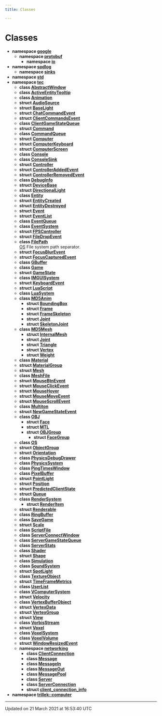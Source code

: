 ```yaml
---
title: Classes

---
```


# Classes




* **namespace [google](/engine/Namespaces/namespacegoogle/)** 
    * **namespace [protobuf](/engine/Namespaces/namespacegoogle_1_1protobuf/)** 
        * **namespace [io](/engine/Namespaces/namespacegoogle_1_1protobuf_1_1io/)** 
* **namespace [spdlog](/engine/Namespaces/namespacespdlog/)** 
    * **namespace [sinks](/engine/Namespaces/namespacespdlog_1_1sinks/)** 
* **namespace [std](/engine/Namespaces/namespacestd/)** 
* **namespace [tec](/engine/Namespaces/namespacetec/)** 
    * **class [AbstractWindow](/engine/Classes/classtec_1_1_abstract_window/)** 
    * **class [ActiveEntityTooltip](/engine/Classes/classtec_1_1_active_entity_tooltip/)** 
    * **class [Animation](/engine/Classes/classtec_1_1_animation/)** 
    * **struct [AudioSource](/engine/Classes/structtec_1_1_audio_source/)** 
    * **struct [BaseLight](/engine/Classes/structtec_1_1_base_light/)** 
    * **struct [ChatCommandEvent](/engine/Classes/structtec_1_1_chat_command_event/)** 
    * **struct [ClientCommandsEvent](/engine/Classes/structtec_1_1_client_commands_event/)** 
    * **class [ClientGameStateQueue](/engine/Classes/classtec_1_1_client_game_state_queue/)** 
    * **struct [Command](/engine/Classes/structtec_1_1_command/)** 
    * **class [CommandQueue](/engine/Classes/classtec_1_1_command_queue/)** 
    * **struct [Computer](/engine/Classes/structtec_1_1_computer/)** 
    * **struct [ComputerKeyboard](/engine/Classes/structtec_1_1_computer_keyboard/)** 
    * **struct [ComputerScreen](/engine/Classes/structtec_1_1_computer_screen/)** 
    * **class [Console](/engine/Classes/classtec_1_1_console/)** 
    * **class [ConsoleSink](/engine/Classes/classtec_1_1_console_sink/)** 
    * **struct [Controller](/engine/Classes/structtec_1_1_controller/)** 
    * **struct [ControllerAddedEvent](/engine/Classes/structtec_1_1_controller_added_event/)** 
    * **struct [ControllerRemovedEvent](/engine/Classes/structtec_1_1_controller_removed_event/)** 
    * **class [DebugInfo](/engine/Classes/classtec_1_1_debug_info/)** 
    * **struct [DeviceBase](/engine/Classes/structtec_1_1_device_base/)** 
    * **struct [DirectionalLight](/engine/Classes/structtec_1_1_directional_light/)** 
    * **class [Entity](/engine/Classes/classtec_1_1_entity/)** 
    * **struct [EntityCreated](/engine/Classes/structtec_1_1_entity_created/)** 
    * **struct [EntityDestroyed](/engine/Classes/structtec_1_1_entity_destroyed/)** 
    * **struct [Event](/engine/Classes/structtec_1_1_event/)** 
    * **struct [EventList](/engine/Classes/structtec_1_1_event_list/)** 
    * **class [EventQueue](/engine/Classes/classtec_1_1_event_queue/)** 
    * **class [EventSystem](/engine/Classes/classtec_1_1_event_system/)** 
    * **struct [FPSController](/engine/Classes/structtec_1_1_f_p_s_controller/)** 
    * **struct [FileDropEvent](/engine/Classes/structtec_1_1_file_drop_event/)** 
    * **class [FilePath](/engine/Classes/classtec_1_1_file_path/)** <br>[OS](/engine/Classes/classtec_1_1_o_s/) File system path separator. 
    * **struct [FocusBlurEvent](/engine/Classes/structtec_1_1_focus_blur_event/)** 
    * **struct [FocusCapturedEvent](/engine/Classes/structtec_1_1_focus_captured_event/)** 
    * **class [GBuffer](/engine/Classes/classtec_1_1_g_buffer/)** 
    * **class [Game](/engine/Classes/classtec_1_1_game/)** 
    * **struct [GameState](/engine/Classes/structtec_1_1_game_state/)** 
    * **class [IMGUISystem](/engine/Classes/classtec_1_1_i_m_g_u_i_system/)** 
    * **struct [KeyboardEvent](/engine/Classes/structtec_1_1_keyboard_event/)** 
    * **struct [LuaScript](/engine/Classes/structtec_1_1_lua_script/)** 
    * **class [LuaSystem](/engine/Classes/classtec_1_1_lua_system/)** 
    * **class [MD5Anim](/engine/Classes/classtec_1_1_m_d5_anim/)** 
        * **struct [BoundingBox](/engine/Classes/structtec_1_1_m_d5_anim_1_1_bounding_box/)** 
        * **struct [Frame](/engine/Classes/structtec_1_1_m_d5_anim_1_1_frame/)** 
        * **struct [FrameSkeleton](/engine/Classes/structtec_1_1_m_d5_anim_1_1_frame_skeleton/)** 
        * **struct [Joint](/engine/Classes/structtec_1_1_m_d5_anim_1_1_joint/)** 
        * **struct [SkeletonJoint](/engine/Classes/structtec_1_1_m_d5_anim_1_1_skeleton_joint/)** 
    * **class [MD5Mesh](/engine/Classes/classtec_1_1_m_d5_mesh/)** 
        * **struct [InternalMesh](/engine/Classes/structtec_1_1_m_d5_mesh_1_1_internal_mesh/)** 
        * **struct [Joint](/engine/Classes/structtec_1_1_m_d5_mesh_1_1_joint/)** 
        * **struct [Triangle](/engine/Classes/structtec_1_1_m_d5_mesh_1_1_triangle/)** 
        * **struct [Vertex](/engine/Classes/structtec_1_1_m_d5_mesh_1_1_vertex/)** 
        * **struct [Weight](/engine/Classes/structtec_1_1_m_d5_mesh_1_1_weight/)** 
    * **class [Material](/engine/Classes/classtec_1_1_material/)** 
    * **struct [MaterialGroup](/engine/Classes/structtec_1_1_material_group/)** 
    * **struct [Mesh](/engine/Classes/structtec_1_1_mesh/)** 
    * **class [MeshFile](/engine/Classes/classtec_1_1_mesh_file/)** 
    * **struct [MouseBtnEvent](/engine/Classes/structtec_1_1_mouse_btn_event/)** 
    * **struct [MouseClickEvent](/engine/Classes/structtec_1_1_mouse_click_event/)** 
    * **struct [MouseHover](/engine/Classes/structtec_1_1_mouse_hover/)** 
    * **struct [MouseMoveEvent](/engine/Classes/structtec_1_1_mouse_move_event/)** 
    * **struct [MouseScrollEvent](/engine/Classes/structtec_1_1_mouse_scroll_event/)** 
    * **class [Multiton](/engine/Classes/classtec_1_1_multiton/)** 
    * **struct [NewGameStateEvent](/engine/Classes/structtec_1_1_new_game_state_event/)** 
    * **class [OBJ](/engine/Classes/classtec_1_1_o_b_j/)** 
        * **struct [Face](/engine/Classes/structtec_1_1_o_b_j_1_1_face/)** 
        * **struct [MTL](/engine/Classes/structtec_1_1_o_b_j_1_1_m_t_l/)** 
        * **struct [OBJGroup](/engine/Classes/structtec_1_1_o_b_j_1_1_o_b_j_group/)** 
            * **struct [FaceGroup](/engine/Classes/structtec_1_1_o_b_j_1_1_o_b_j_group_1_1_face_group/)** 
    * **class [OS](/engine/Classes/classtec_1_1_o_s/)** 
    * **struct [ObjectGroup](/engine/Classes/structtec_1_1_object_group/)** 
    * **struct [Orientation](/engine/Classes/structtec_1_1_orientation/)** 
    * **class [PhysicsDebugDrawer](/engine/Classes/classtec_1_1_physics_debug_drawer/)** 
    * **class [PhysicsSystem](/engine/Classes/classtec_1_1_physics_system/)** 
    * **class [PingTimesWindow](/engine/Classes/classtec_1_1_ping_times_window/)** 
    * **class [PixelBuffer](/engine/Classes/classtec_1_1_pixel_buffer/)** 
    * **struct [PointLight](/engine/Classes/structtec_1_1_point_light/)** 
    * **struct [Position](/engine/Classes/structtec_1_1_position/)** 
    * **struct [PredictedClientState](/engine/Classes/structtec_1_1_predicted_client_state/)** 
    * **struct [Queue](/engine/Classes/structtec_1_1_queue/)** 
    * **class [RenderSystem](/engine/Classes/classtec_1_1_render_system/)** 
        * **struct [RenderItem](/engine/Classes/structtec_1_1_render_system_1_1_render_item/)** 
    * **struct [Renderable](/engine/Classes/structtec_1_1_renderable/)** 
    * **class [RingBuffer](/engine/Classes/classtec_1_1_ring_buffer/)** 
    * **class [SaveGame](/engine/Classes/classtec_1_1_save_game/)** 
    * **struct [Scale](/engine/Classes/structtec_1_1_scale/)** 
    * **class [ScriptFile](/engine/Classes/classtec_1_1_script_file/)** 
    * **class [ServerConnectWindow](/engine/Classes/classtec_1_1_server_connect_window/)** 
    * **class [ServerGameStateQueue](/engine/Classes/classtec_1_1_server_game_state_queue/)** 
    * **class [ServerStats](/engine/Classes/classtec_1_1_server_stats/)** 
    * **class [Shader](/engine/Classes/classtec_1_1_shader/)** 
    * **struct [Shape](/engine/Classes/structtec_1_1_shape/)** 
    * **class [Simulation](/engine/Classes/classtec_1_1_simulation/)** 
    * **class [SoundSystem](/engine/Classes/classtec_1_1_sound_system/)** 
    * **struct [SpotLight](/engine/Classes/structtec_1_1_spot_light/)** 
    * **class [TextureObject](/engine/Classes/classtec_1_1_texture_object/)** 
    * **struct [TimeFrameMetrics](/engine/Classes/structtec_1_1_time_frame_metrics/)** 
    * **class [UserList](/engine/Classes/classtec_1_1_user_list/)** 
    * **class [VComputerSystem](/engine/Classes/classtec_1_1_v_computer_system/)** 
    * **struct [Velocity](/engine/Classes/structtec_1_1_velocity/)** 
    * **class [VertexBufferObject](/engine/Classes/classtec_1_1_vertex_buffer_object/)** 
    * **struct [VertexData](/engine/Classes/structtec_1_1_vertex_data/)** 
    * **struct [VertexGroup](/engine/Classes/structtec_1_1_vertex_group/)** 
    * **struct [View](/engine/Classes/structtec_1_1_view/)** 
    * **class [VorbisStream](/engine/Classes/classtec_1_1_vorbis_stream/)** 
    * **struct [Voxel](/engine/Classes/structtec_1_1_voxel/)** 
    * **class [VoxelSystem](/engine/Classes/classtec_1_1_voxel_system/)** 
    * **class [VoxelVolume](/engine/Classes/classtec_1_1_voxel_volume/)** 
    * **struct [WindowResizedEvent](/engine/Classes/structtec_1_1_window_resized_event/)** 
    * **namespace [networking](/engine/Namespaces/namespacetec_1_1networking/)** 
        * **class [ClientConnection](/engine/Classes/classtec_1_1networking_1_1_client_connection/)** 
        * **class [Message](/engine/Classes/classtec_1_1networking_1_1_message/)** 
        * **class [MessageIn](/engine/Classes/classtec_1_1networking_1_1_message_in/)** 
        * **class [MessageOut](/engine/Classes/classtec_1_1networking_1_1_message_out/)** 
        * **class [MessagePool](/engine/Classes/classtec_1_1networking_1_1_message_pool/)** 
        * **class [Server](/engine/Classes/classtec_1_1networking_1_1_server/)** 
        * **class [ServerConnection](/engine/Classes/classtec_1_1networking_1_1_server_connection/)** 
        * **struct [client_connection_info](/engine/Classes/structtec_1_1networking_1_1client__connection__info/)** 
* **namespace [trillek::computer](/engine/Namespaces/namespacetrillek_1_1computer/)** 



-------------------------------

Updated on 21 March 2021 at 16:53:40 UTC
